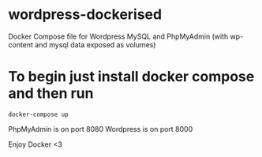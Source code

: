 # wordpress-dockerised
Docker Compose file for Wordpress MySQL and PhpMyAdmin (with wp-content and mysql data exposed as volumes)

# To begin just install docker compose and then run 
`
docker-compose up
`

PhpMyAdmin is on port 8080
Wordpress is on port 8000

Enjoy Docker <3
